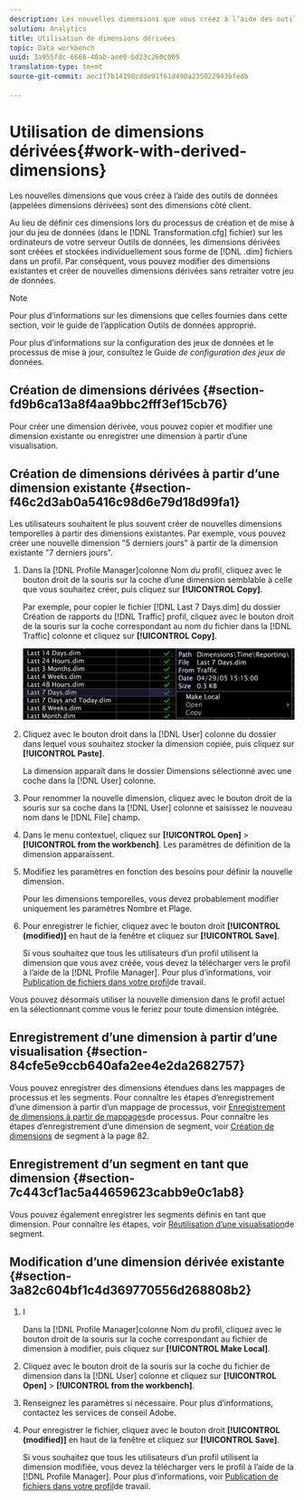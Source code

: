 ```yaml
---
description: Les nouvelles dimensions que vous créez à l’aide des outils de données (appelées dimensions dérivées) sont des dimensions côté client.
solution: Analytics
title: Utilisation de dimensions dérivées
topic: Data workbench
uuid: 3a955fdc-6666-40ab-aee0-bd23c260c009
translation-type: tm+mt
source-git-commit: aec1f7b14198cdde91f61d490a235022943bfedb

---
```



# Utilisation de dimensions dérivées{#work-with-derived-dimensions}

Les nouvelles dimensions que vous créez à l’aide des outils de données (appelées dimensions dérivées) sont des dimensions côté client.

Au lieu de définir ces dimensions lors du processus de création et de mise à jour du jeu de données (dans le [!DNL Transformation.cfg] fichier) sur les ordinateurs de votre serveur Outils de données, les dimensions dérivées sont créées et stockées individuellement sous forme de [!DNL .dim] fichiers dans un profil. Par conséquent, vous pouvez modifier des dimensions existantes et créer de nouvelles dimensions dérivées sans retraiter votre jeu de données.

>[!NOTE]
>
>Pour plus d’informations sur les dimensions que celles fournies dans cette section, voir le guide de l’application Outils de données approprié.

Pour plus d&#39;informations sur la configuration des jeux de données et le processus de mise à jour, consultez le Guide *de configuration des jeux de* données.

## Création de dimensions dérivées {#section-fd9b6ca13a8f4aa9bbc2fff3ef15cb76}

Pour créer une dimension dérivée, vous pouvez copier et modifier une dimension existante ou enregistrer une dimension à partir d’une visualisation.

## Création de dimensions dérivées à partir d’une dimension existante {#section-f46c2d3ab0a5416c98d6e79d18d99fa1}

Les utilisateurs souhaitent le plus souvent créer de nouvelles dimensions temporelles à partir des dimensions existantes. Par exemple, vous pouvez créer une nouvelle dimension &quot;5 derniers jours&quot; à partir de la dimension existante &quot;7 derniers jours&quot;.

1. Dans la [!DNL Profile Manager]colonne Nom *du* profil, cliquez avec le bouton droit de la souris sur la coche d’une dimension semblable à celle que vous souhaitez créer, puis cliquez sur **[!UICONTROL Copy]**.

   Par exemple, pour copier le fichier [!DNL Last 7 Days.dim] du dossier Création de rapports du [!DNL Traffic] profil, cliquez avec le bouton droit de la souris sur la coche correspondant au nom du fichier dans la [!DNL Traffic] colonne et cliquez sur **[!UICONTROL Copy]**.

   ![](assets/vis_ProfMgr_CopyDimension.png)

1. Cliquez avec le bouton droit dans la [!DNL User] colonne du dossier dans lequel vous souhaitez stocker la dimension copiée, puis cliquez sur **[!UICONTROL Paste]**.

   La dimension apparaît dans le dossier Dimensions sélectionné avec une coche dans la [!DNL User] colonne.

1. Pour renommer la nouvelle dimension, cliquez avec le bouton droit de la souris sur sa coche dans la [!DNL User] colonne et saisissez le nouveau nom dans le [!DNL File] champ.
1. Dans le menu contextuel, cliquez sur **[!UICONTROL Open]** > **[!UICONTROL from the workbench]**. Les paramètres de définition de la dimension apparaissent.
1. Modifiez les paramètres en fonction des besoins pour définir la nouvelle dimension.

   Pour les dimensions temporelles, vous devez probablement modifier uniquement les paramètres Nombre et Plage.

1. Pour enregistrer le fichier, cliquez avec le bouton droit **[!UICONTROL (modified)]** en haut de la fenêtre et cliquez sur **[!UICONTROL Save]**.

   Si vous souhaitez que tous les utilisateurs d’un profil utilisent la dimension que vous avez créée, vous devez la télécharger vers le profil à l’aide de la [!DNL Profile Manager]. Pour plus d’informations, voir [Publication de fichiers dans votre profil](../../../../home/c-get-started/c-admin-intrf/c-prof-mgr/t-pub-files-wkg-prof.md#task-a0106e010c834d16bd60eef4721b6af9)de travail.

Vous pouvez désormais utiliser la nouvelle dimension dans le profil actuel en la sélectionnant comme vous le feriez pour toute dimension intégrée.

## Enregistrement d’une dimension à partir d’une visualisation {#section-84cfe5e9ccb640afa2ee4e2da2682757}

Vous pouvez enregistrer des dimensions étendues dans les mappages de processus et les segments. Pour connaître les étapes d’enregistrement d’une dimension à partir d’un mappage de processus, voir [Enregistrement de dimensions à partir de mappages](../../../../home/c-get-started/c-analysis-vis/c-proc-maps/t-dim-proc-maps.md#task-44d9e555d4a944e6aa81993eef703051)de processus. Pour connaître les étapes d’enregistrement d’une dimension de segment, voir [Création de dimensions](../../../../home/c-get-started/c-analysis-vis/c-seg/c-create-seg-dim.md#concept-70b363edcad14185ba8051646ad3d44e) de segment à la page 82.

## Enregistrement d’un segment en tant que dimension {#section-7c443cf1ac5a44659623cabb9e0c1ab8}

Vous pouvez également enregistrer les segments définis en tant que dimension. Pour connaître les étapes, voir [Réutilisation d’une visualisation](../../../../home/c-get-started/c-analysis-vis/c-seg/c-reuse-seg-vis.md#concept-a8a607bd415d404a83c32a26b804cbdc)de segment.

## Modification d’une dimension dérivée existante {#section-3a82c604bf1c4d369770556d268808b2}

1. I

   Dans la [!DNL Profile Manager]colonne Nom *du* profil, cliquez avec le bouton droit de la souris sur la coche correspondant au fichier de dimension à modifier, puis cliquez sur **[!UICONTROL Make Local]**.
1. Cliquez avec le bouton droit de la souris sur la coche du fichier de dimension dans la [!DNL User] colonne et cliquez sur **[!UICONTROL Open]** > **[!UICONTROL from the workbench]**.
1. Renseignez les paramètres si nécessaire. Pour plus d’informations, contactez les services de conseil Adobe.
1. Pour enregistrer le fichier, cliquez avec le bouton droit **[!UICONTROL (modified)]** en haut de la fenêtre et cliquez sur **[!UICONTROL Save]**.

   Si vous souhaitez que tous les utilisateurs d’un profil utilisent la dimension modifiée, vous devez la télécharger vers le profil à l’aide de la [!DNL Profile Manager]. Pour plus d’informations, voir [Publication de fichiers dans votre profil](../../../../home/c-get-started/c-admin-intrf/c-prof-mgr/t-pub-files-wkg-prof.md#task-a0106e010c834d16bd60eef4721b6af9)de travail.

